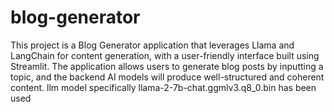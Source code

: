 # blog-generator
This project is a Blog Generator application that leverages Llama and LangChain for content generation, with a user-friendly interface built using Streamlit. The application allows users to generate blog posts by inputting a topic, and the backend AI models will produce well-structured and coherent content.
llm model specifically llama-2-7b-chat.ggmlv3.q8_0.bin has been used
